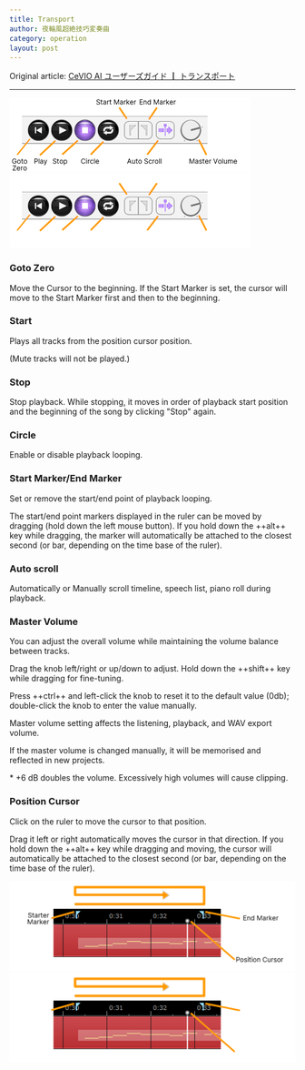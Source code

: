 ```yaml
---
title: Transport
author: 夜輪風超絶技巧変奏曲
category: operation
layout: post
---
```

Original article: [CeVIO AI ユーザーズガイド ┃ トランスポート](https://cevio.jp/guide/cevio_ai/operation/transport/)

---

![Transport](images/transport_1.png#only-light)
![Transport](images/transport_1_dark.png#only-dark)

### Goto Zero

Move the Cursor to the beginning. If the Start Marker is set, the cursor will move to the Start Marker first and then to the beginning.

### Start

Plays all tracks from the position cursor position.

(Mute tracks will not be played.)

### Stop

Stop playback. While stopping, it moves in order of playback start position and the beginning of the song by clicking "Stop" again.

### Circle

Enable or disable playback looping.

### Start Marker/End Marker

Set or remove the start/end point of playback looping.

The start/end point markers displayed in the ruler can be moved by dragging (hold down the left mouse button). If you hold down the ++alt++ key while dragging, the marker will automatically be attached to the closest second (or bar, depending on the time base of the ruler).

### Auto scroll

Automatically or Manually scroll timeline, speech list, piano roll during playback.

### Master Volume

You can adjust the overall volume while maintaining the volume balance between tracks.

Drag the knob left/right or up/down to adjust. Hold down the ++shift++ key while dragging for fine-tuning.

Press ++ctrl++ and left-click the knob to reset it to the default value (0db); double-click the knob to enter the value manually.

Master volume setting affects the listening, playback, and WAV export volume.

If the master volume is changed manually, it will be memorised and reflected in new projects.

\* +6 dB doubles the volume. Excessively high volumes will cause clipping.

### Position Cursor

Click on the ruler to move the cursor to that position.

Drag it left or right automatically moves the cursor in that direction. If you hold down the ++alt++ key while dragging and moving, the cursor will automatically be attached to the closest second (or bar, depending on the time base of the ruler).

![光标](images/transport_2.png#only-light)
![光标](images/transport_2_dark.png#only-dark)

